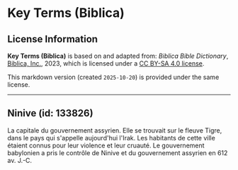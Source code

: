 # Key Terms (Biblica)

## License Information

**Key Terms (Biblica)** is based on and adapted from: _Biblica Bible Dictionary_, [Biblica, Inc.](https://www.biblica.com/), 2023, which is licensed under a [CC BY-SA 4.0 license](https://creativecommons.org/licenses/by-sa/4.0/legalcode.en).

This markdown version (created `2025-10-20`) is provided under the same license.



--------------------------------

## Ninive (id: 133826)

La capitale du gouvernement assyrien. Elle se trouvait sur le fleuve Tigre, dans le pays qui s'appelle aujourd'hui l'Irak. Les habitants de cette ville étaient connus pour leur violence et leur cruauté. Le gouvernement babylonien a pris le contrôle de Ninive et du gouvernement assyrien en 612 av. J.\-C.


